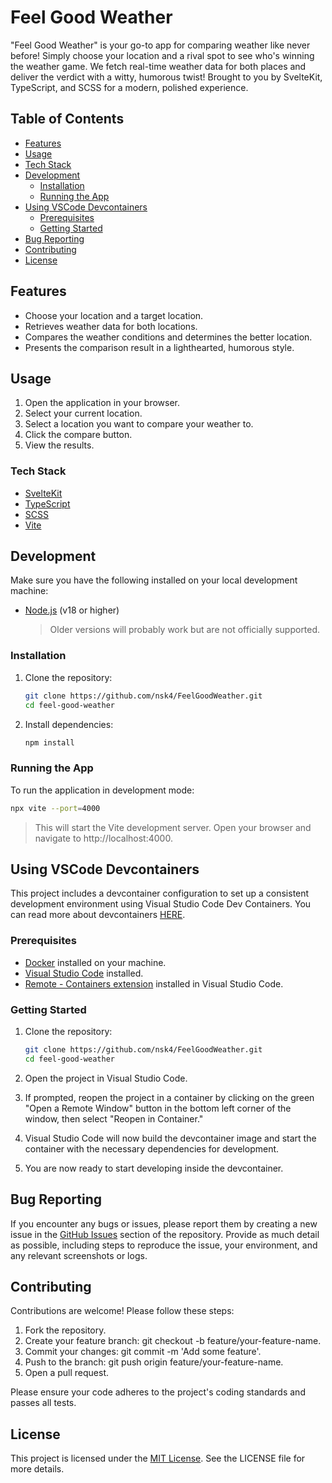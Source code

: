 # Feel Good Weather

"Feel Good Weather" is your go-to app for comparing weather like never before! Simply choose your
location and a rival spot to see who's winning the weather game. We fetch real-time weather data for
both places and deliver the verdict with a witty, humorous twist! Brought to you by SvelteKit,
TypeScript, and SCSS for a modern, polished experience.

## Table of Contents

-   [Features](#features)
-   [Usage](#usage)
-   [Tech Stack](#tech-stack)
-   [Development](#development)
    -   [Installation](#installation)
    -   [Running the App](#running-the-app)
-   [Using VSCode Devcontainers](#using-vscode-devcontainers)
    -   [Prerequisites](#2-prerequisites)
    -   [Getting Started](#getting-started)
-   [Bug Reporting](#bug-reporting)
-   [Contributing](#contributing)
-   [License](#license)

## Features

-   Choose your location and a target location.
-   Retrieves weather data for both locations.
-   Compares the weather conditions and determines the better location.
-   Presents the comparison result in a lighthearted, humorous style.

## Usage

1. Open the application in your browser.
2. Select your current location.
3. Select a location you want to compare your weather to.
4. Click the compare button.
5. View the results.

### Tech Stack

-   [SvelteKit](https://kit.svelte.dev/)
-   [TypeScript](https://www.typescriptlang.org/)
-   [SCSS](https://sass-lang.com/)
-   [Vite](https://vitejs.dev/)

## Development

Make sure you have the following installed on your local development machine:

-   [Node.js](https://nodejs.org/en/) (v18 or higher)
    > Older versions will probably work but are not officially supported.

### Installation

1. Clone the repository:

    ```sh
    git clone https://github.com/nsk4/FeelGoodWeather.git
    cd feel-good-weather
    ```

2. Install dependencies:

    ```sh
    npm install
    ```

### Running the App

To run the application in development mode:

```sh
npx vite --port=4000
```

> This will start the Vite development server. Open your browser and navigate to
> http://localhost:4000.

## Using VSCode Devcontainers

This project includes a devcontainer configuration to set up a consistent development environment
using Visual Studio Code Dev Containers. You can read more about devcontainers
[HERE](https://code.visualstudio.com/docs/devcontainers/containers).

### Prerequisites

-   [Docker](https://www.docker.com/get-started) installed on your machine.
-   [Visual Studio Code](https://code.visualstudio.com/) installed.
-   [Remote - Containers extension](https://marketplace.visualstudio.com/items?itemName=ms-vscode-remote.remote-containers)
    installed in Visual Studio Code.

### Getting Started

1. Clone the repository:

    ```sh
    git clone https://github.com/nsk4/FeelGoodWeather.git
    cd feel-good-weather
    ```

2. Open the project in Visual Studio Code.

3. If prompted, reopen the project in a container by clicking on the green "Open a Remote Window"
   button in the bottom left corner of the window, then select "Reopen in Container."

4. Visual Studio Code will now build the devcontainer image and start the container with the
   necessary dependencies for development.

5. You are now ready to start developing inside the devcontainer.

## Bug Reporting

If you encounter any bugs or issues, please report them by creating a new issue in the
[GitHub Issues](https://github.com/nsk4/FeelGoodWeather/issues/new?labels=bug) section of the
repository. Provide as much detail as possible, including steps to reproduce the issue, your
environment, and any relevant screenshots or logs.

## Contributing

Contributions are welcome! Please follow these steps:

1. Fork the repository.
2. Create your feature branch: git checkout -b feature/your-feature-name.
3. Commit your changes: git commit -m 'Add some feature'.
4. Push to the branch: git push origin feature/your-feature-name.
5. Open a pull request.

Please ensure your code adheres to the project's coding standards and passes all tests.

## License

This project is licensed under the [MIT License](LICENSE). See the LICENSE file for more details.
